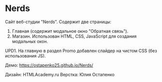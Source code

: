# Nerds

Сайт веб-студии "Nerds". Содержит две страницы:
1. Главная (содержит модальное окно "Обратная связь").
2. Магазин.
Использован HTML, CSS, JavaScript для создания модальных окон.

UPD1. На главную в раздел Promo добавлен слайдер на чистом CSS (без использования JS).

Демо: https://ostapenko25.github.io/Nerds/

Дизайн: HTMLAcademy.ru
Верстка: Юлия Остапенко
